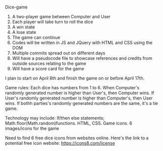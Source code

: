 Dice-game

1) A two-player game between Computer and User
2) Each player will take turn to roll the dice
3) A win state
4) A lose state
5) The game can continue
6) Codes will be written in JS and JQuery with HTML and CSS using the DOM
7) Multiple commits spread out on different days
8) Will have a pseudocode file to showcase references and credits from outside 
   sources relating to the game
9) Will have a score card for the game

I plan to start on April 8th and finish the game on or before April 17th.

Game rules: Each dice has numbers from 1 to 6. When Computer's randomly generated number is higher than User's, then Computer wins. If User's randomly generated number is higher than Computer's, then User wins. 
If bothh parties's randomly generated numbers are the same, it's a tie game.

Technology may include: If/then else statements; Math.floor(Math.random)functions. HTML, CSS. Game icons. 
6 images/icons for the game

Need to find 6 free dice icons from websites online. 
Here's the link to a potential free icon website: https://icons8.com/license


